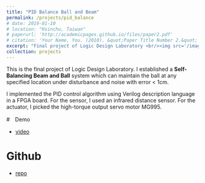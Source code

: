 ```yaml
---
title: "PID Balance Ball and Beam"
permalink: /projects/pid_balance
# date: 2019-01-10
# location: "Hsinchu, Taiwan"
# paperurl: 'http://academicpages.github.io/files/paper2.pdf'
# citation: 'Your Name, You. (2010). &quot;Paper Title Number 2.&quot; <i>Journal 1</i>. 1(2)
excerpt: "Final project of Logic Design Laboratory <br/><img src='/images/pid1.jpg'>"
collection: projects
---
```


This is the final project of Logic Design Laboratory.
I established a **Self-Balancing Beam and Ball** system which can maintain the ball at 
any specified location under disturbance and noise with error < 1cm.

I implemented the PID control algorithm using Verilog description language in a FPGA board.
For the sensor, I used an infrared distance sensor.
For the actuator, I picked the high-torque output servo motor MG995.


<!-- Todo: revise the demo video -->
#　Demo 
* [video](https://drive.google.com/file/d/1RtwWg23D8mydZzZKeqhjqnO8gMKAcS69/view?usp=sharing)

# Github 
* [repo](https://github.com/GoroYeh56/Logic-Design-Lab/tree/master/Final_Code)